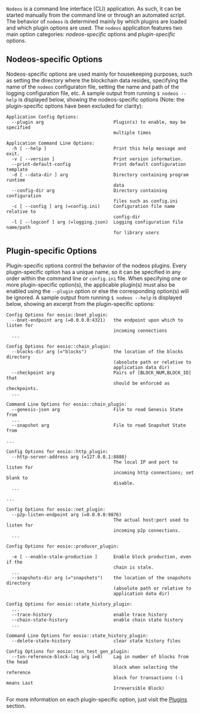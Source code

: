 
`Nodeos` is a command line interface (CLI) application. As such, it can be started manually from the command line or through an automated script. The behavior of `nodeos` is determined mainly by which plugins are loaded and which plugin options are used. The `nodeos` application features two main option categories: *nodeos-specific* options and *plugin-specific* options.

## Nodeos-specific Options

Nodeos-specific options are used mainly for housekeeping purposes, such as setting the directory where the blockchain data resides, specifying the name of the `nodeos` configuraton file, setting the name and path of the logging configuration file, etc. A sample output from running  `$ nodeos --help` is displayed below, showing the nodeos-specific options (Note: the plugin-specific options have been excluded for clarity):

```console
Application Config Options:
  --plugin arg                          Plugin(s) to enable, may be specified 
                                        multiple times

Application Command Line Options:
  -h [ --help ]                         Print this help message and exit.
  -v [ --version ]                      Print version information.
  --print-default-config                Print default configuration template
  -d [ --data-dir ] arg                 Directory containing program runtime 
                                        data
  --config-dir arg                      Directory containing configuration 
                                        files such as config.ini
  -c [ --config ] arg (=config.ini)     Configuration file name relative to 
                                        config-dir
  -l [ --logconf ] arg (=logging.json)  Logging configuration file name/path 
                                        for library users
```

## Plugin-specific Options

Plugin-specific options control the behavior of the nodeos plugins. Every plugin-specific option has a unique name, so it can be specified in any order within the command line or `config.ini` file. When specifying one or more plugin-specific option(s), the applicable plugin(s) must also be enabled using the `--plugin` option or else the corresponding option(s) will be ignored. A sample output from running `$ nodeos --help` is displayed below, showing an excerpt from the plugin-specific options:

```console
Config Options for eosio::bnet_plugin:
  --bnet-endpoint arg (=0.0.0.0:4321)   the endpoint upon which to listen for 
                                        incoming connections
  ...

Config Options for eosio::chain_plugin:
  --blocks-dir arg (="blocks")          the location of the blocks directory 
                                        (absolute path or relative to 
                                        application data dir)
  --checkpoint arg                      Pairs of [BLOCK_NUM,BLOCK_ID] that 
                                        should be enforced as checkpoints.
  ...

Command Line Options for eosio::chain_plugin:
  --genesis-json arg                    File to read Genesis State from
  ...
  --snapshot arg                        File to read Snapshot State from

...

Config Options for eosio::http_plugin:
  --http-server-address arg (=127.0.0.1:8888)
                                        The local IP and port to listen for 
                                        incoming http connections; set blank to
                                        disable.
  ...

...

Config Options for eosio::net_plugin:
  --p2p-listen-endpoint arg (=0.0.0.0:9876)
                                        The actual host:port used to listen for
                                        incoming p2p connections.
  ...

Config Options for eosio::producer_plugin:

  -e [ --enable-stale-production ]      Enable block production, even if the 
                                        chain is stale.
  ...
  --snapshots-dir arg (="snapshots")    the location of the snapshots directory
                                        (absolute path or relative to 
                                        application data dir)

Config Options for eosio::state_history_plugin:
  ...
  --trace-history                       enable trace history
  --chain-state-history                 enable chain state history
  ...

Command Line Options for eosio::state_history_plugin:
  --delete-state-history                clear state history files

Config Options for eosio::txn_test_gen_plugin:
  --txn-reference-block-lag arg (=0)    Lag in number of blocks from the head 
                                        block when selecting the reference 
                                        block for transactions (-1 means Last 
                                        Irreversible Block)
```

For more information on each plugin-specific option, just visit the [Plugins](../03_plugins/index.md) section.
